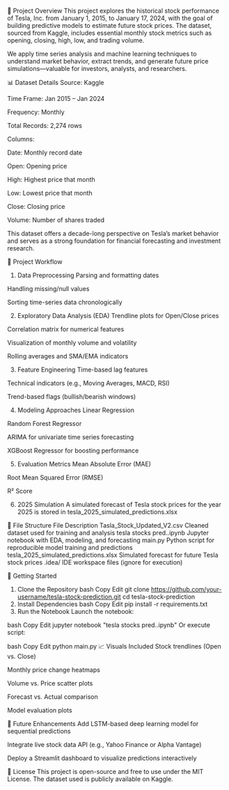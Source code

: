 🧾 Project Overview
This project explores the historical stock performance of Tesla, Inc. from January 1, 2015, to January 17, 2024, with the goal of building predictive models to estimate future stock prices. The dataset, sourced from Kaggle, includes essential monthly stock metrics such as opening, closing, high, low, and trading volume.

We apply time series analysis and machine learning techniques to understand market behavior, extract trends, and generate future price simulations—valuable for investors, analysts, and researchers.

📊 Dataset Details
Source: Kaggle

Time Frame: Jan 2015 – Jan 2024

Frequency: Monthly

Total Records: 2,274 rows

Columns:

Date: Monthly record date

Open: Opening price

High: Highest price that month

Low: Lowest price that month

Close: Closing price

Volume: Number of shares traded

This dataset offers a decade-long perspective on Tesla’s market behavior and serves as a strong foundation for financial forecasting and investment research.

🧠 Project Workflow
1. Data Preprocessing
Parsing and formatting dates

Handling missing/null values

Sorting time-series data chronologically

2. Exploratory Data Analysis (EDA)
Trendline plots for Open/Close prices

Correlation matrix for numerical features

Visualization of monthly volume and volatility

Rolling averages and SMA/EMA indicators

3. Feature Engineering
Time-based lag features

Technical indicators (e.g., Moving Averages, MACD, RSI)

Trend-based flags (bullish/bearish windows)

4. Modeling Approaches
Linear Regression

Random Forest Regressor

ARIMA for univariate time series forecasting

XGBoost Regressor for boosting performance

5. Evaluation Metrics
Mean Absolute Error (MAE)

Root Mean Squared Error (RMSE)

R² Score

6. 2025 Simulation
A simulated forecast of Tesla stock prices for the year 2025 is stored in tesla_2025_simulated_predictions.xlsx

📁 File Structure
File	Description
Tasla_Stock_Updated_V2.csv	Cleaned dataset used for training and analysis
tesla stocks pred..ipynb	Jupyter notebook with EDA, modeling, and forecasting
main.py	Python script for reproducible model training and predictions
tesla_2025_simulated_predictions.xlsx	Simulated forecast for future Tesla stock prices
.idea/	IDE workspace files (ignore for execution)

🚀 Getting Started
1. Clone the Repository
bash
Copy
Edit
git clone https://github.com/your-username/tesla-stock-prediction.git
cd tesla-stock-prediction
2. Install Dependencies
bash
Copy
Edit
pip install -r requirements.txt
3. Run the Notebook
Launch the notebook:

bash
Copy
Edit
jupyter notebook "tesla stocks pred..ipynb"
Or execute script:

bash
Copy
Edit
python main.py
📈 Visuals Included
Stock trendlines (Open vs. Close)

Monthly price change heatmaps

Volume vs. Price scatter plots

Forecast vs. Actual comparison

Model evaluation plots

🔮 Future Enhancements
Add LSTM-based deep learning model for sequential predictions

Integrate live stock data API (e.g., Yahoo Finance or Alpha Vantage)

Deploy a Streamlit dashboard to visualize predictions interactively

📄 License
This project is open-source and free to use under the MIT License. The dataset used is publicly available on Kaggle.

